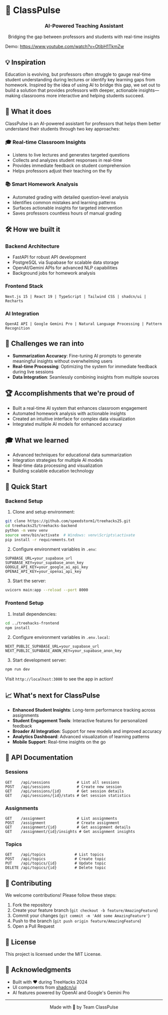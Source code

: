 # 🚀 ClassPulse

<div align="center">
  <h3>AI-Powered Teaching Assistant</h3>
  <p>Bridging the gap between professors and students with real-time insights</p>
</div>

Demo: https://www.youtube.com/watch?v=OtibH1TkmZw

## 💡 Inspiration

Education is evolving, but professors often struggle to gauge real-time student understanding during lectures or identify key learning gaps from homework. Inspired by the idea of using AI to bridge this gap, we set out to build a solution that provides professors with deeper, actionable insights—making classrooms more interactive and helping students succeed.

## 🎯 What it does

ClassPulse is an AI-powered assistant for professors that helps them better understand their students through two key approaches:

### 🎓 Real-time Classroom Insights
- Listens to live lectures and generates targeted questions
- Collects and analyzes student responses in real-time
- Provides immediate feedback on student comprehension
- Helps professors adjust their teaching on the fly

### 📚 Smart Homework Analysis
- Automated grading with detailed question-level analysis
- Identifies common mistakes and learning patterns
- Surfaces actionable insights for targeted intervention
- Saves professors countless hours of manual grading

## 🛠 How we built it

### Backend Architecture
- FastAPI for robust API development
- PostgreSQL via Supabase for scalable data storage
- OpenAI/Gemini APIs for advanced NLP capabilities
- Background jobs for homework analysis

### Frontend Stack
```
Next.js 15 | React 19 | TypeScript | Tailwind CSS | shadcn/ui | Recharts
```

### AI Integration
```
OpenAI API | Google Gemini Pro | Natural Language Processing | Pattern Recognition
```

## 🎯 Challenges we ran into

- **Summarization Accuracy**: Fine-tuning AI prompts to generate meaningful insights without overwhelming users
- **Real-time Processing**: Optimizing the system for immediate feedback during live sessions
- **Data Integration**: Seamlessly combining insights from multiple sources

## 🏆 Accomplishments that we're proud of

- Built a real-time AI system that enhances classroom engagement
- Automated homework analysis with actionable insights
- Created an intuitive interface for complex data visualization
- Integrated multiple AI models for enhanced accuracy

## 🎓 What we learned

- Advanced techniques for educational data summarization
- Integration strategies for multiple AI models
- Real-time data processing and visualization
- Building scalable education technology

## 🚀 Quick Start

### Backend Setup

1. Clone and setup environment:
```bash
git clone https://github.com/speedstorm1/treehacks25.git
cd treehacks25/treehacks-backend
python -m venv venv
source venv/bin/activate  # Windows: venv\Scripts\activate
pip install -r requirements.txt
```

2. Configure environment variables in `.env`:
```env
SUPABASE_URL=your_supabase_url
SUPABASE_KEY=your_supabase_anon_key
GOOGLE_API_KEY=your_google_ai_api_key
OPENAI_API_KEY=your_openai_api_key
```

3. Start the server:
```bash
uvicorn main:app --reload --port 8000
```

### Frontend Setup

1. Install dependencies:
```bash
cd ../treehacks-frontend
npm install
```

2. Configure environment variables in `.env.local`:
```env
NEXT_PUBLIC_SUPABASE_URL=your_supabase_url
NEXT_PUBLIC_SUPABASE_ANON_KEY=your_supabase_anon_key
```

3. Start development server:
```bash
npm run dev
```

Visit `http://localhost:3000` to see the app in action!

## 📈 What's next for ClassPulse

- **Enhanced Student Insights**: Long-term performance tracking across assignments
- **Student Engagement Tools**: Interactive features for personalized feedback
- **Broader AI Integration**: Support for new models and improved accuracy
- **Analytics Dashboard**: Advanced visualization of learning patterns
- **Mobile Support**: Real-time insights on the go

## 🔌 API Documentation

### Sessions
```
GET    /api/sessions            # List all sessions
POST   /api/sessions            # Create new session
GET    /api/sessions/{id}       # Get session details
GET    /api/sessions/{id}/stats # Get session statistics
```

### Assignments
```
GET    /assignment              # List assignments
POST   /assignment              # Create assignment
GET    /assignment/{id}         # Get assignment details
GET    /assignment/{id}/insights # Get assignment insights
```

### Topics
```
GET    /api/topics             # List topics
POST   /api/topics             # Create topic
PUT    /api/topics/{id}        # Update topic
DELETE /api/topics/{id}        # Delete topic
```

## 🤝 Contributing

We welcome contributions! Please follow these steps:

1. Fork the repository
2. Create your feature branch (`git checkout -b feature/AmazingFeature`)
3. Commit your changes (`git commit -m 'Add some AmazingFeature'`)
4. Push to the branch (`git push origin feature/AmazingFeature`)
5. Open a Pull Request

## 📝 License

This project is licensed under the MIT License.

## 🙏 Acknowledgments

- Built with ❤️ during TreeHacks 2024
- UI components from [shadcn/ui](https://ui.shadcn.com/)
- AI features powered by OpenAI and Google's Gemini Pro

---

<div align="center">
  Made with 🌟 by Team ClassPulse
</div>

